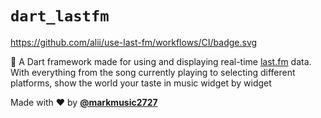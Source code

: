 # `dart_lastfm`

https://github.com/alii/use-last-fm/workflows/CI/badge.svg

🥁 A Dart framework made for using and displaying real-time [last.fm](https://www.last.fm/) data. With everything from the song currently playing to selecting different platforms, show the world your taste in music widget by widget

Made with ❤️ by __[@markmusic2727](https://twitter.com/MarkMusic2727)__
